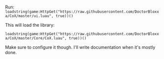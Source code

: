 Run: `loadstring(game:HttpGet("https://raw.githubusercontent.com/DoctorBloxxa/CoX/master/ui.luau", true))()`

This will load the library: 

`loadstring(game:HttpGet("https://raw.githubusercontent.com/DoctorBloxxa/CoX/master/Core/CoX.luau", true))()`

Make sure to configure it though. I'll write documentation when it's mostly done.